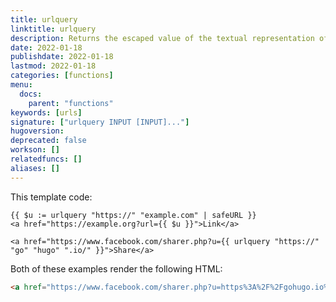 ```yaml
---
title: urlquery
linktitle: urlquery
description: Returns the escaped value of the textual representation of its arguments in a form suitable for embedding in a URL query.
date: 2022-01-18
publishdate: 2022-01-18
lastmod: 2022-01-18
categories: [functions]
menu:
  docs:
    parent: "functions"
keywords: [urls]
signature: ["urlquery INPUT [INPUT]..."]
hugoversion:
deprecated: false
workson: []
relatedfuncs: []
aliases: []
---
```



This template code:

```go-html-template
{{ $u := urlquery "https://" "example.com" | safeURL }}
<a href="https://example.org?url={{ $u }}">Link</a>

<a href="https://www.facebook.com/sharer.php?u={{ urlquery "https://" "go" "hugo" ".io/" }}">Share</a>
```

Both of these examples render the following HTML:

```html
<a href="https://www.facebook.com/sharer.php?u=https%3A%2F%2Fgohugo.io%2F">Share</a>
```
